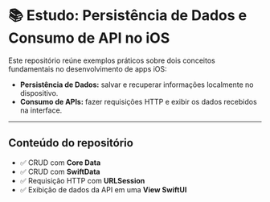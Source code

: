 # 📚 Estudo: Persistência de Dados e Consumo de API no iOS

Este repositório reúne exemplos práticos sobre dois conceitos fundamentais no desenvolvimento de apps iOS:

- **Persistência de Dados:** salvar e recuperar informações localmente no dispositivo.
- **Consumo de APIs:** fazer requisições HTTP e exibir os dados recebidos na interface.

---

## Conteúdo do repositório

- ✅ CRUD com **Core Data**
- ✅ CRUD com **SwiftData**
- ✅ Requisição HTTP com **URLSession**
- ✅ Exibição de dados da API em uma **View SwiftUI**
